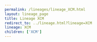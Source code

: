 ```yaml
---
permalink: /lineages/lineage_XCM.html
layout: lineage_page
title: Lineage XCM
redirect_to: ../lineage.html?lineage=XCM
lineage: XCM
children: ['XCM']
---
```


